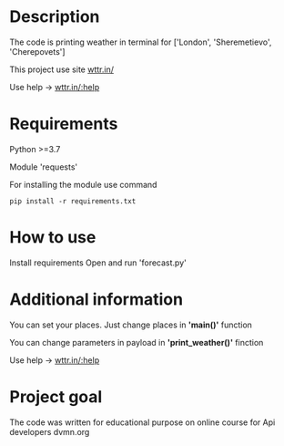 # Description
The code is printing weather in terminal for ['London', 'Sheremetievo', 'Cherepovets']

This project use site [wttr.in/](http://wttr.in/)

Use help -> [wttr.in/:help](http://wttr.in/:help)

# Requirements
Python >=3.7

Module 'requests'

For installing the module use command
```
pip install -r requirements.txt
```

# How to use

Install requirements
Open and run 'forecast.py'

# Additional information
You can set your places. Just change places in **'main()'** function

You can change parameters in payload in **'print_weather()'** finction

Use help -> [wttr.in/:help](http://wttr.in/:help)

# Project goal

The code was written for educational purpose on online course for Api developers dvmn.org


